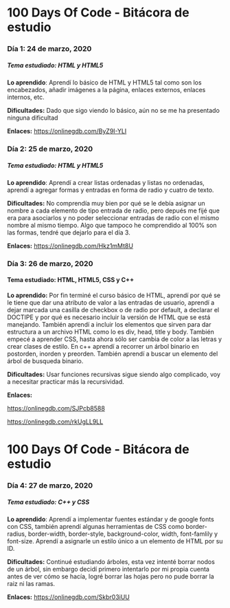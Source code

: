 # 100 Days Of Code - Bitácora de estudio

### Día 1: 24 de marzo, 2020
##### Tema estudiado: HTML y HTML5

**Lo aprendido**: Aprendí lo básico de HTML y HTML5 tal como son los encabezados, añadir imágenes a la página, enlaces externos, enlaces internos, etc.

**Dificultades:** Dado que sigo viendo lo básico, aún no se me ha presentado ninguna dificultad

**Enlaces:** https://onlinegdb.com/ByZ9I-YLI

### Día 2: 25 de marzo, 2020
##### Tema estudiado: HTML y HTML5

**Lo aprendido**: Aprendí a crear listas ordenadas y listas no ordenadas, aprendí a agregar formas y entradas en forma de radio y cuatro de texto.

**Dificultades:** No comprendía muy bien por qué se le debía asignar un nombre a cada elemento de tipo entrada de radio, pero depués me fijé que era para asociarlos y no poder seleccionar entradas de radio con el mismo nombre al mismo tiempo. Algo que tampoco he comprendido al 100% son las formas, tendré que dejarlo para el día 3.

**Enlaces:** https://onlinegdb.com/Hkz1mMt8U

### Día 3: 26 de marzo, 2020
#### Tema estudiado: HTML, HTML5, CSS y C++

**Lo aprendido:** Por fin terminé el curso básico de HTML, aprendí por qué se le tiene que dar una atributo de valor a las entradas de usuario, aprendí a dejar marcada una casilla de checkbox o de radio por default, a declarar el DOCTIPE y por qué es necesario incluir la versión de HTML que se está manejando. También aprendí a incluir los elementos que sirven para dar estructura a un archivo HTML como lo es div, head, title y body. También empecé a aprender CSS, hasta ahora sólo ser cambia de color a las letras y crear clases de estilo.
En c++ aprendí a recorrer un árbol binario en postorden, inorden y preorden. También aprendí a buscar un elemento del árbol de busqueda binario.

**Dificultades:** Usar funciones recursivas sigue siendo algo complicado, voy a necesitar practicar más la recursividad.

**Enlaces:** 

https://onlinegdb.com/SJPcb8588

https://onlinegdb.com/rkUgLL9LL

# 100 Days Of Code - Bitácora de estudio

### Día 4: 27 de marzo, 2020
##### Tema estudiado: C++ y CSS

**Lo aprendido**: Aprendí a implementar fuentes estándar y de google fonts con CSS, también aprendí algunas herramientas de CSS como border-radius, border-width, border-style, background-color, width, font-famlily y font-size. Aprendí a asignarle un estilo único a un elemento de HTML por su ID.

**Dificultades:** Continué estudiando árboles, esta vez intenté borrar nodos de un árbol, sin embargo decidí primero intentarlo por mi propia cuenta antes de ver cómo se hacía, logré borrar las hojas pero no pude borrar la raiz ni las ramas.

**Enlaces:** https://onlinegdb.com/Skbr03iUU
